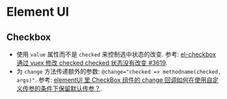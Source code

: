 # Element UI

## Checkbox
* 使用 `value` 属性而不是 `checked` 来控制选中状态的改变. 参考: [el-checkbox 通过 vuex 修改 checked checked 状态没有改变 #3619](https://github.com/ElemeFE/element/issues/3619).
* 为 `change` 方法传递额外的参数: `@change="checked => methodname(checked, args)"`. 参考: [elementUI 里 CheckBox 组件的 change 回调如何在使用自定义传参的条件下保留默认传参？](https://segmentfault.com/q/1010000014583061).


